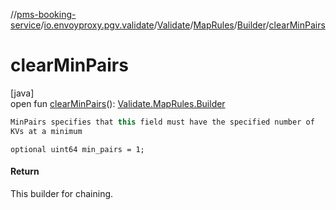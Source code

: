//[pms-booking-service](../../../../../index.md)/[io.envoyproxy.pgv.validate](../../../index.md)/[Validate](../../index.md)/[MapRules](../index.md)/[Builder](index.md)/[clearMinPairs](clear-min-pairs.md)

# clearMinPairs

[java]\
open fun [clearMinPairs](clear-min-pairs.md)(): [Validate.MapRules.Builder](index.md)

```kotlin
MinPairs specifies that this field must have the specified number of
KVs at a minimum

```
`optional uint64 min_pairs = 1;`

#### Return

This builder for chaining.